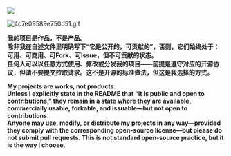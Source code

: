 <img src="https://skillicons.dev/icons?i=html,css,js,vscode,php,nginx,python,golang,aws,gcp,azure,vue,nodejs,git,docker,vim&theme=light&perline=8"/>

![4c7e09589e750d51.gif](https://cdn.mengze.vip/gh/JanePHPDev/Blog-Static-Resource@main/images/4c7e09589e750d51.gif)

**我的项目是作品，不是产品。  
除非我在自述文件里明确写下“它是公开的，可贡献的”，否则，它们始终处于：可用、可商用、可Fork、可Issue，但不可贡献的状态。  
任何人可以以任意方式使用、修改或分发我的项目——前提是遵守对应的开源协议，但请不要提交拉取请求。这不是开源的标准做法，但这是我选择的方式。**

**My projects are works, not products.  
Unless I explicitly state in the README that “it is public and open to contributions,” they remain in a state where they are available, commercially usable, forkable, and issuable—but not open to contributions.  
Anyone may use, modify, or distribute my projects in any way—provided they comply with the corresponding open-source license—but please do not submit pull requests. This is not standard open-source practice, but it is the way I choose.**